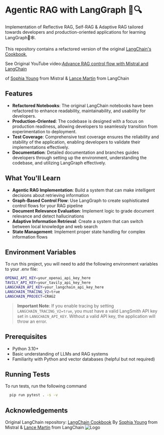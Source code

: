 # Agentic RAG with LangGraph 🦜🔍

Implementation of Reflective RAG, Self-RAG & Adaptive RAG tailored towards developers and production-oriented applications for learning LangGraph🦜🕸️.

This repository contains a refactored version of the original [LangChain's Cookbook](https://github.com/mistralai/cookbook/tree/main/third_party/langchain),

See Original YouTube video:[Advance RAG control flow with Mistral and LangChain](https://www.youtube.com/watch?v=sgnrL7yo1TE)

of [Sophia Young](https://x.com/sophiamyang) from Mistral & [Lance Martin](https://x.com/RLanceMartin) from LangChain


## Features

- **Refactored Notebooks**: The original LangChain notebooks have been refactored to enhance readability, maintainability, and usability for developers.
- **Production-Oriented**: The codebase is designed with a focus on production readiness, allowing developers to seamlessly transition from experimentation to deployment.
- **Test Coverage**: Comprehensive test coverage ensures the reliability and stability of the application, enabling developers to validate their implementations effectively.
- **Documentation**: Detailed documentation and branches guides developers through setting up the environment, understanding the codebase, and utilizing LangGraph effectively.


## What You'll Learn

- **Agentic RAG Implementation**: Build a system that can make intelligent decisions about retrieving information
- **Graph-Based Control Flow**: Use LangGraph to create sophisticated control flows for your RAG pipeline
- **Document Relevance Evaluation**: Implement logic to grade document relevance and detect hallucinations
- **Adaptive Information Retrieval**: Create a system that can switch between local knowledge and web search
- **State Management**: Implement proper state handling for complex information flows

## Environment Variables

To run this project, you will need to add the following environment variables to your .env file:

```bash
OPENAI_API_KEY=your_openai_api_key_here
TAVILY_API_KEY=your_tavily_api_key_here 
LANGCHAIN_API_KEY=your_langchain_api_key_here 
LANGCHAIN_TRACING_V2=true                   
LANGCHAIN_PROJECT=CRAG2                 
```

> **Important Note**: If you enable tracing by setting `LANGCHAIN_TRACING_V2=true`, you must have a valid LangSmith API key set in `LANGCHAIN_API_KEY`. Without a valid API key, the application will throw an error.

## Prerequisites

- Python 3.10+
- Basic understanding of LLMs and RAG systems
- Familiarity with Python and vector databases (helpful but not required)


## Running Tests

To run tests, run the following command

```bash
  pip run pytest . -s -v
```

## Acknowledgements

Original LangChain repository: [LangChain Cookbook](https://github.com/mistralai/cookbook/tree/main/third_party/langchain)
By [Sophia Young](https://x.com/sophiamyang) from Mistral & [Lance Martin](https://x.com/RLanceMartin) from LangChain
![Logo](https://github.com/emarco177/langgraph-course/blob/project/agentic-rag/static/LangChain-logo.png)

